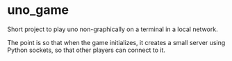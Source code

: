 # uno_game
Short project to play uno non-graphically on a terminal in a local network.

The point is so that when the game initializes, it creates a small server using Python sockets, so that other players can connect to it.
